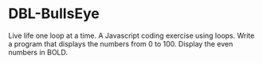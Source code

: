 # DBL-BullsEye
Live life one loop at a time. 
A Javascript coding exercise using loops. 
Write a program that displays the numbers from 0 to 100.
Display the even numbers in BOLD.
